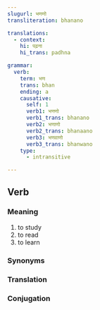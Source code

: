 ```yaml
---
slugurl: भणणो
transliteration: bhanano

translations:
  - context:
    hi: पढ़ना
    hi_trans: padhna

grammar:
  verb:
    term: भण
    trans: bhan
    ending: a
    causative:
      self: 1
      verb1: भणणो
      verb1_trans: bhanano
      verb2: भणाणो
      verb2_trans: bhanaano
      verb3: भणवाणो
      verb3_trans: bhanwano
    type:
      - intransitive

---
```


## Verb

### Meaning

<word-meanings>

1. to study
2. to read
3. to learn

</word-meanings>

### Synonyms

<word-synonyms :syns="['वाचणो']" ></word-synonyms>

### Translation

<translation :translation="translations" ></translation>

### Conjugation

<verb-conj :grammar="grammar" ></verb-conj>

